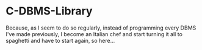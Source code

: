 # C-DBMS-Library
Because, as I seem to do so regularly, instead of programming every DBMS I've made previously, I become an Italian chef and start turning it all to spaghetti and have to start again, so here...
